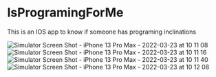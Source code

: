 # IsProgramingForMe
 This is an IOS app to know if someone has programing inclinations
 
![Simulator Screen Shot - iPhone 13 Pro Max - 2022-03-23 at 10 11 08](https://user-images.githubusercontent.com/5378480/159731879-2d53d164-f024-4ebd-9ca8-bc47f02365b1.png)
![Simulator Screen Shot - iPhone 13 Pro Max - 2022-03-23 at 10 11 16](https://user-images.githubusercontent.com/5378480/159731896-b5285b64-c65a-4982-b0a4-a625bd466c7f.png)
![Simulator Screen Shot - iPhone 13 Pro Max - 2022-03-23 at 10 11 40](https://user-images.githubusercontent.com/5378480/159731986-0547787f-332a-4bb2-b91a-1b9040f5df8f.png)
![Simulator Screen Shot - iPhone 13 Pro Max - 2022-03-23 at 10 12 08](https://user-images.githubusercontent.com/5378480/159732070-e71e4a44-a3ad-4d27-9b65-335dd55f1c0a.png)
